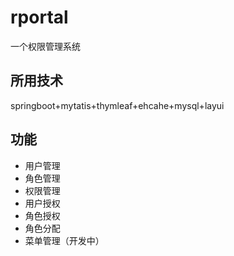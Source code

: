 # rportal

一个权限管理系统

## 所用技术

springboot+mytatis+thymleaf+ehcahe+mysql+layui

## 功能
- 用户管理
- 角色管理
- 权限管理
- 用户授权
- 角色授权
- 角色分配
- 菜单管理（开发中）
